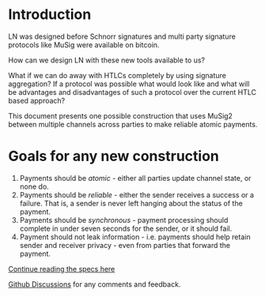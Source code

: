 # Introduction

LN was designed before Schnorr signatures and multi party signature
protocols like MuSig were available on bitcoin.

How can we design LN with these new tools available to us?

What if we can do away with HTLCs completely by using signature
aggregation? If a protocol was possible what would look like and what
will be advantages and disadvantages of such a protocol over the
current HTLC based approach?

This document presents one possible construction that uses MuSig2
between multiple channels across parties to make reliable atomic
payments.

# Goals for any new construction

1. Payments should be *atomic* - either all parties update channel
   state, or none do.
2. Payments should be *reliable* - either the sender receives a success
   or a failure. That is, a sender is never left hanging about the
   status of the payment.
3. Payments should be *synchronous* - payment processing should
   complete in under seven seconds for the sender, or it should fail.
4. Payment should not leak information - i.e. payments should help
   retain sender and receiver privacy - even from parties that forward
   the payment.
   
[Continue reading the specs here](./docs/spec.md)

[Github Discussions](https://github.com/pool2win/ln-synctomic/discussions) for
any comments and feedback.

